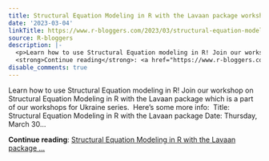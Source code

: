 ```yaml
---
title: Structural Equation Modeling in R with the Lavaan package workshop
date: '2023-03-04'
linkTitle: https://www.r-bloggers.com/2023/03/structural-equation-modeling-in-r-with-the-lavaan-package-workshop/
source: R-bloggers
description: |-
  <p>Learn how to use Structural Equation modeling in R! Join our workshop on Structural Equation Modeling in R with the Lavaan package which is a part of our workshops for Ukraine series.  Here’s some more info:  Title: Structural Equation Modeling in R with the Lavaan package Date: Thursday, March 30...</p>
  <strong>Continue reading</strong>: <a href="https://www.r-bloggers.com/2023/03/structural-equation-modeling-in-r-with-the-lavaan-package-workshop/">Structural Equation Modeling in R with the Lavaan package ...
disable_comments: true
---
```

<p>Learn how to use Structural Equation modeling in R! Join our workshop on Structural Equation Modeling in R with the Lavaan package which is a part of our workshops for Ukraine series.  Here’s some more info:  Title: Structural Equation Modeling in R with the Lavaan package Date: Thursday, March 30...</p>
<strong>Continue reading</strong>: <a href="https://www.r-bloggers.com/2023/03/structural-equation-modeling-in-r-with-the-lavaan-package-workshop/">Structural Equation Modeling in R with the Lavaan package ...